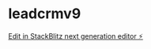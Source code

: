 # leadcrmv9

[Edit in StackBlitz next generation editor ⚡️](https://stackblitz.com/~/github.com/alirazazain/leadcrmv9)